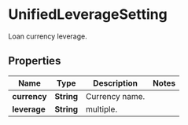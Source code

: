 
# UnifiedLeverageSetting

Loan currency leverage.

## Properties

Name | Type | Description | Notes
------------ | ------------- | ------------- | -------------
**currency** | **String** | Currency name. | 
**leverage** | **String** | multiple. | 

